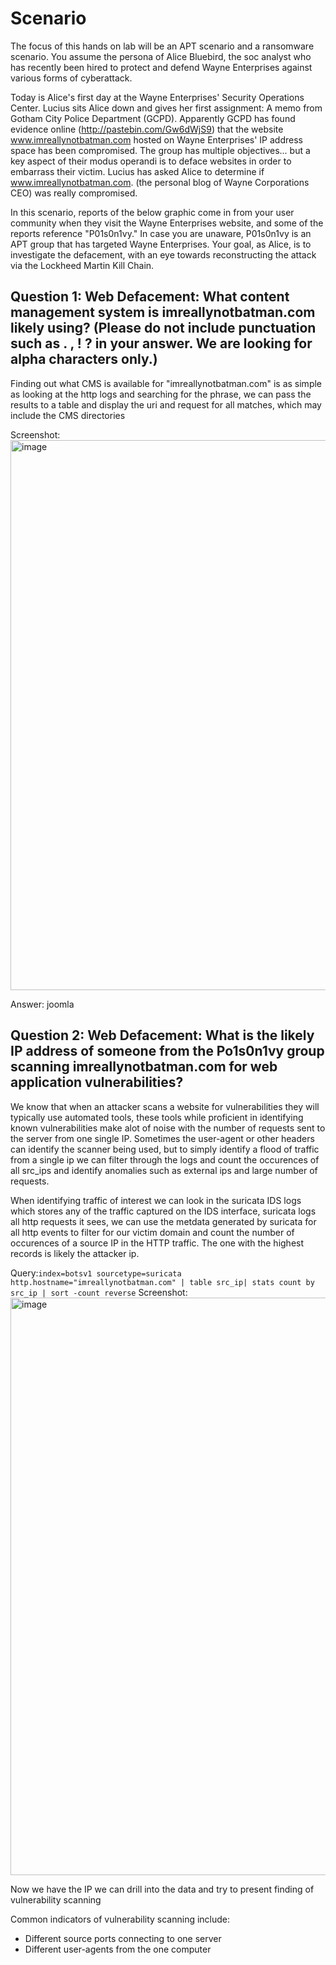 # Scenario
The focus of this hands on lab will be an APT scenario and a ransomware scenario. You assume the persona of Alice Bluebird, the soc analyst who has recently been hired to protect and defend Wayne Enterprises against various forms of cyberattack.

Today is Alice's first day at the Wayne Enterprises' Security Operations Center. Lucius sits Alice down and gives her first assignment: A memo from Gotham City Police Department (GCPD). Apparently GCPD has found evidence online (http://pastebin.com/Gw6dWjS9) that the website www.imreallynotbatman.com hosted on Wayne Enterprises' IP address space has been compromised. The group has multiple objectives... but a key aspect of their modus operandi is to deface websites in order to embarrass their victim. Lucius has asked Alice to determine if www.imreallynotbatman.com. (the personal blog of Wayne Corporations CEO) was really compromised.

In this scenario, reports of the below graphic come in from your user community when they visit the Wayne Enterprises website, and some of the reports reference "P01s0n1vy." In case you are unaware, P01s0n1vy is an APT group that has targeted Wayne Enterprises. Your goal, as Alice, is to investigate the defacement, with an eye towards reconstructing the attack via the Lockheed Martin Kill Chain.

## Question 1: Web Defacement: What content management system is imreallynotbatman.com likely using? (Please do not include punctuation such as . , ! ? in your answer. We are looking for alpha characters only.)
Finding out what CMS is available for "imreallynotbatman.com" is as simple as looking at the http logs and searching for the phrase, we can pass the results to a table and display the uri and request for all matches, which
may include the CMS directories

Screenshot: <img width="1915" height="880" alt="image" src="https://github.com/user-attachments/assets/af4c2a76-30ae-475c-8738-8688c59c7251" />

Answer: joomla

## Question 2: Web Defacement: What is the likely IP address of someone from the Po1s0n1vy group scanning imreallynotbatman.com for web application vulnerabilities?

We know that when an attacker scans a website for vulnerabilities they will typically use automated tools, these tools while proficient in identifying known vulnerabilities make alot of noise with the number of requests sent
to the server from one single IP. Sometimes the user-agent or other headers can identify the scanner being used, but to simply identify a flood of traffic from a single ip we can filter through the logs and count the occurences
of all src_ips and identify anomalies such as external ips and large number of requests.

When identifying traffic of interest we can look in the suricata IDS logs which stores any of the traffic captured on the IDS interface, suricata logs all http requests it sees, we can use the metdata generated by suricata 
for all http events to filter for our victim domain and count the number of occurences of a source IP in the HTTP traffic. The one with the highest records is likely the attacker ip.

Query:`index=botsv1 sourcetype=suricata http.hostname="imreallynotbatman.com" | table src_ip| stats count by src_ip | sort -count reverse`
Screenshot: <img width="1914" height="924" alt="image" src="https://github.com/user-attachments/assets/c6a92804-f6ce-43fb-84fd-549aff0a43b7" />

Now we have the IP we can drill into the data and try to present finding of vulnerability scanning

Common indicators of vulnerability scanning include:
- Different source ports connecting to one server
- Different user-agents from the one computer
